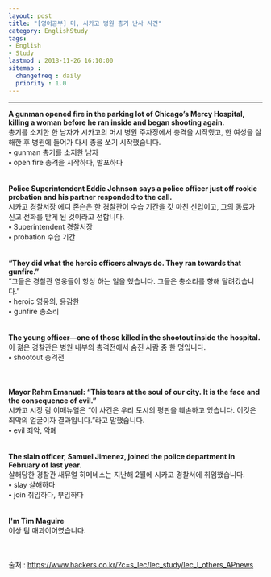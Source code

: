 ```yaml
---
layout: post
title: "[영어공부] 미, 시카고 병원 총기 난사 사건"
category: EnglishStudy
tags:
- English
- Study
lastmod : 2018-11-26 16:10:00
sitemap :
  changefreq : daily
  priority : 1.0
---
```


***

<!--미리보기-->
<span class="style1"><strong>A  gunman opened fire in the parking lot of Chicago’s Mercy Hospital, killing a  woman before he ran inside and began shooting again.<br>
</strong></span><span class="style12">총기를 소지한  한 남자가 시카고의 머시 병원 주차장에서 총격을 시작했고, 한 여성을 살해한 후 병원에 들어가 다시  총을 쏘기 시작했습니다.</span><br>
<span class="style15"><strong class="style15">• </strong>gunman  총기를 소지한 남자<br>
<strong class="style15">• </strong>open  fire 총격을 시작하다, 발포하다</span><br>
<span class="style1"><strong><br></strong></span><br><span class="style1"><strong>Police  Superintendent Eddie Johnson says a police officer just off rookie probation  and his partner responded to the call.<br>
  </strong></span><span class="style12">시카고 경찰서장  에디 존슨은 한 경찰관이 수습 기간을 갓 마친 신입이고, 그의 동료가 신고 전화를 받게 된 것이라고  전합니다.</span><span class="style9"><br>
  </span><span class="style15"><strong class="style15">• </strong>Superintendent  경찰서장<br>
  <strong class="style15">• </strong>probation  수습 기간</span><br>
<span class="style1"><strong><br></strong></span><br><span class="style1"><strong>“They  did what the heroic officers always do. They ran towards that gunfire.”<br>
</strong></span><span class="style12">“그들은 경찰관 영웅들이  항상 하는 일을 했습니다. 그들은 총소리를 향해 달려갔습니다.”</span><span class="style9"><br>
</span> <span class="style15"><strong class="style15">• </strong>heroic  영웅의, 용감한<br>
<strong class="style15">•</strong> gunfire 총소리 </span><br>
<span class="style1"><strong><br></strong></span><br><span class="style1"><strong>The  young officer—one of those killed in the shootout inside the hospital.<br>
  </strong></span><span class="style12">이 젊은 경찰관은  병원 내부의 총격전에서 숨진 사람 중 한 명입니다.</span><span class="style9"><br>
  </span><span class="style15"><strong class="style15">• </strong>shootout  총격전</span><br>
<br>
<span class="style1"><strong><br></strong></span><br><span class="style1"><strong>Mayor  Rahm Emanuel: “This tears at the soul of our city.&nbsp;It is the face and the  consequence of evil.”<br>
  </strong></span><span class="style12">시카고 시장  람 이매뉴얼은 “이 사건은 우리 도시의 평판을 훼손하고 있습니다. 이것은  죄악의 얼굴이자 결과입니다.”라고 말했습니다.</span><span class="style9"><br>
</span><span class="style15"><strong class="style15">• </strong>evil 죄악, 악폐</span><br>
<span class="style1"><strong><br></strong></span><br><span class="style1"><strong>The  slain officer, Samuel Jimenez, joined the police department in February of last  year.<br>
  </strong></span><span class="style12">살해당한 경찰관  새뮤얼 히메네스는 지난해 2월에 시카고 경찰서에 취임했습니다.</span><span class="style9"><br>
</span>  <span class="style15"><strong class="style15">•</strong> slay 살해하다<br>
<strong class="style15">•</strong> join 취임하다, 부임하다</span><br>
<span class="style1"><strong><br></strong></span><br><span class="style1"><strong>I'm  Tim Maguire<br>
</strong></span><span class="style12">이상 팀 매과이어였습니다.</span><span class="style1"><strong><br>
  </strong></span><span class="style9"><br>
</span><br>

출처 : https://www.hackers.co.kr/?c=s_lec/lec_study/lec_I_others_APnews
